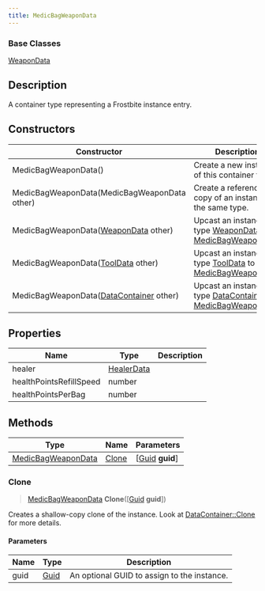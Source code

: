 ```yaml
---
title: MedicBagWeaponData
---
```

### Base Classes

[WeaponData](WeaponData)

## Description

A container type representing a Frostbite instance entry.

## Constructors

| Constructor                                                                   | Description                                                                                                                 |
| ----------------------------------------------------------------------------- | --------------------------------------------------------------------------------------------------------------------------- |
| MedicBagWeaponData()                                                          | Create a new instance of this container type.                                                                               |
| MedicBagWeaponData(MedicBagWeaponData other)                                  | Create a reference copy of an instance of the same type.                                                                    |
| MedicBagWeaponData([WeaponData](WeaponData) other)                            | Upcast an instance of type [WeaponData](WeaponData) to [MedicBagWeaponData](MedicBagWeaponData).                            |
| MedicBagWeaponData([ToolData](ToolData) other)                                | Upcast an instance of type [ToolData](ToolData) to [MedicBagWeaponData](MedicBagWeaponData).                                |
| MedicBagWeaponData([DataContainer](/vext/ref/shared/class/datacontainer) other) | Upcast an instance of type [DataContainer](/vext/ref/shared/class/datacontainer) to [MedicBagWeaponData](MedicBagWeaponData). |

## Properties

| Name                    | Type                     | Description |
| ----------------------- | ------------------------ | ----------- |
| healer                  | [HealerData](HealerData) |             |
| healthPointsRefillSpeed | number                   |             |
| healthPointsPerBag      | number                   |             |

## Methods

| Type                                     | Name            | Parameters                                     |
| ---------------------------------------- | --------------- | ---------------------------------------------- |
| [MedicBagWeaponData](MedicBagWeaponData) | [Clone](#clone) | \[[Guid](/vext/ref/shared/class/guid) **guid**\] |

### Clone

> [MedicBagWeaponData](MedicBagWeaponData) **Clone**(\[[Guid](/vext/ref/shared/class/guid) **guid**\])

Creates a shallow-copy clone of the instance. Look at [DataContainer::Clone](/vext/ref/shared/class/datacontainer#clone) for more details.

#### Parameters

| Name | Type         | Description                                 |
| ---- | ------------ | ------------------------------------------- |
| guid | [Guid](Guid) | An optional GUID to assign to the instance. |
